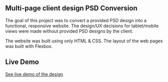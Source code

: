 ## Multi-page client design PSD Conversion
The goal of this project was to convert a provided PSD design into a functional, responsive website. The design/UX decisions for tablet/mobile views were made without provided PSD designs by the client. 

The website was built using only HTML & CSS. The layout of the web pages was built with Flexbox.  

## Live Demo 
[See live demo of the design](skarmen.github.io/multi-page-psd-conversion/)
